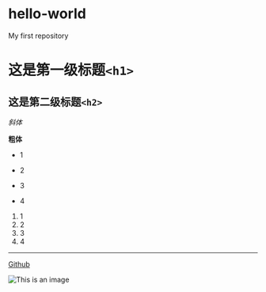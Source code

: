 # hello-world
My first repository

# 这是第一级标题`<h1>`
## 这是第二级标题`<h2>`

*斜体*

**粗体**

- 1
+ 2
- 3
+ 4

1. 1
2. 2
3. 3
4. 4

---

[Github](http://github.com)

![This is an image](http://zh.mweb.im/asset/img/set-up-git.gif)

